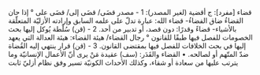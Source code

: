 قضاء [مفرد]: ج أقضية (لغير المصدر):
1 - مصدر قضَى/ قضَى إلى/ قضَى على ° إذا حان القضاءُ ضاق الفضاءُ- قضاء الله: عبارة تدلّ على علمه السابق وإرادته الأزليّة المتعلّقة بالأشياء- قضاءً وقدرًا: دون قصد، أو تدبير من أحد.
2 - (قن) سُلْطة يُوكل إليها بحث الخصومات للفصل فيها طبقًا للقانون ° رجال القضاء/ هيئة القضاء: هيئة العدالة التي يعهد إليها في بحث الخلافات للفصل فيها بمقتضى القانون.
3 - (قن) قرار ينتهي إليه القُضاة ضدّ المتّهم أو لصالحه.
• القضاء والقَدَر: (سف) عقيدة مَنْ يرى أنّ الأعمال الإنسانيّة وما يترتب عليها من سعادة أو شقاء، وكذلك الأحداث الكونيّة تسير وفق نظام أزليّ ثابت